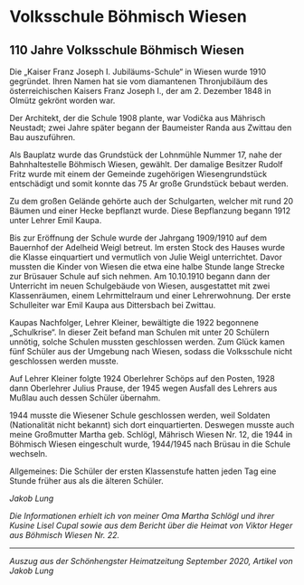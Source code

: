 # Volksschule Böhmisch Wiesen

## 110 Jahre Volksschule Böhmisch Wiesen

Die „Kaiser Franz Joseph I. Jubiläums-Schule“ in Wiesen wurde 1910 gegründet. Ihren Namen hat sie vom diamantenen Thronjubiläum des österreichischen Kaisers Franz Joseph I., der am 2. Dezember 1848 in Olmütz gekrönt worden war.

Der Architekt, der die Schule 1908 plante, war Vodička aus Mährisch Neustadt; zwei Jahre später begann der Baumeister Randa aus Zwittau den Bau auszuführen.

Als Bauplatz wurde das Grundstück der Lohnmühle Nummer 17, nahe der Bahnhaltestelle Böhmisch Wiesen, gewählt. Der damalige Besitzer Rudolf Fritz wurde mit einem der Gemeinde zugehörigen Wiesengrundstück entschädigt und somit konnte das 75 Ar große Grundstück bebaut werden.

Zu dem großen Gelände gehörte auch der Schulgarten, welcher mit rund 20 Bäumen und einer Hecke bepflanzt wurde. Diese Bepflanzung begann 1912 unter Lehrer Emil Kaupa.

Bis zur Eröffnung der Schule wurde der Jahrgang 1909/1910 auf dem Bauernhof der Adelheid Weigl betreut. Im ersten Stock des Hauses wurde die Klasse einquartiert und vermutlich von Julie Weigl unterrichtet. Davor mussten die Kinder von Wiesen die etwa eine halbe Stunde lange Strecke zur Brüsauer Schule auf sich nehmen. Am 10.10.1910 begann dann der Unterricht im neuen Schulgebäude von Wiesen, ausgestattet mit zwei Klassenräumen, einem Lehrmittelraum und einer Lehrerwohnung. Der erste Schulleiter war Emil Kaupa aus Dittersbach bei Zwittau.

Kaupas Nachfolger, Lehrer Kleiner, bewältigte die 1922 begonnene „Schulkrise“. In dieser Zeit befand man Schulen mit unter 20 Schülern unnötig, solche Schulen mussten geschlossen werden. Zum Glück kamen fünf Schüler aus der Umgebung nach Wiesen, sodass die Volksschule nicht geschlossen werden musste.

Auf Lehrer Kleiner folgte 1924 Oberlehrer Schöps auf den Posten, 1928 dann Oberlehrer Julius Prause, der 1945 wegen Ausfall des Lehrers aus Mußlau auch dessen Schüler übernahm.

1944 musste die Wiesener Schule geschlossen werden, weil Soldaten (Nationalität nicht bekannt) sich dort einquartierten. Deswegen musste auch meine Großmutter Martha geb. Schlögl, Mährisch Wiesen Nr. 12, die 1944 in Böhmisch Wiesen eingeschult wurde, 1944/1945 nach Brüsau in die Schule wechseln.

Allgemeines: Die Schüler der ersten Klassenstufe hatten jeden Tag eine Stunde früher aus als die älteren Schüler.

*Jakob Lung*

*Die Informationen erhielt ich von meiner Oma Martha Schlögl und ihrer Kusine Lisel Cupal sowie aus dem Bericht über die Heimat von Viktor Heger aus Böhmisch Wiesen Nr. 22.*

---

*Auszug aus der Schönhengster Heimatzeitung September 2020, Artikel von Jakob Lung*